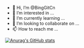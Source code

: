 - 👋 Hi, I’m @BingGitCn
- 👀 I’m interested in ...
- 🌱 I’m currently learning ...
- 💞️ I’m looking to collaborate on ...
- 📫 How to reach me ...

[![Anurag's GitHub stats](https://github-readme-stats.vercel.app/api?username=BingGitCn&show_icons=true)](https://github.com/anuraghazra/github-readme-stats)

